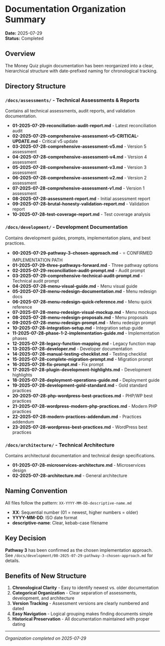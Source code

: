 # Documentation Organization Summary

**Date:** 2025-07-29  
**Status:** Completed

## Overview

The Money Quiz plugin documentation has been reorganized into a clear, hierarchical structure with date-prefixed naming for chronological tracking.

## Directory Structure

### `/docs/assessments/` - Technical Assessments & Reports
Contains all technical assessments, audit reports, and validation documentation.

- **01-2025-07-29-reconciliation-audit-report.md** - Latest reconciliation audit
- **02-2025-07-29-comprehensive-assessment-v5-CRITICAL-UPDATE.md** - Critical v5 update
- **03-2025-07-28-comprehensive-assessment-v5.md** - Version 5 assessment
- **04-2025-07-28-comprehensive-assessment-v4.md** - Version 4 assessment
- **05-2025-07-28-comprehensive-assessment-v3.md** - Version 3 assessment
- **06-2025-07-28-comprehensive-assessment-v2.md** - Version 2 assessment
- **07-2025-07-28-comprehensive-assessment-v1.md** - Version 1 assessment
- **08-2025-07-28-assessment-report.md** - Initial assessment report
- **09-2025-07-28-brutal-honesty-validation-report.md** - Validation report
- **10-2025-07-28-test-coverage-report.md** - Test coverage analysis

### `/docs/development/` - Development Documentation
Contains development guides, prompts, implementation plans, and best practices.

- **00-2025-07-29-pathway-3-chosen-approach.md** - ⭐ CONFIRMED IMPLEMENTATION PATH
- **01-2025-07-29-three-pathways-forward.md** - Three pathway options
- **02-2025-07-29-reconciliation-audit-prompt.md** - Audit prompt
- **03-2025-07-29-comprehensive-technical-audit-prompt.md** - Technical audit prompt
- **04-2025-07-28-menu-visual-guide.md** - Menu visual guide
- **05-2025-07-28-menu-redesign-documentation.md** - Menu redesign docs
- **06-2025-07-28-menu-redesign-quick-reference.md** - Menu quick reference
- **07-2025-07-28-menu-redesign-visual-mockup.md** - Menu mockups
- **08-2025-07-28-menu-redesign-proposals.md** - Menu proposals
- **09-2025-07-28-menu-redesign-prompt.md** - Menu redesign prompt
- **10-2025-07-28-integration-setup.md** - Integration setup guide
- **11-2025-07-28-phase-1-2-implementation-guide.md** - Implementation phases
- **12-2025-07-28-legacy-function-mapping.md** - Legacy function map
- **13-2025-07-28-developer.md** - Developer documentation
- **14-2025-07-28-manual-testing-checklist.md** - Testing checklist
- **15-2025-07-28-complete-migration-prompt.md** - Migration prompt
- **16-2025-07-28-fix-prompt.md** - Fix prompt
- **17-2025-07-28-plugin-development-highlights.md** - Development highlights
- **18-2025-07-28-deployment-operations-guide.md** - Deployment guide
- **19-2025-07-28-development-gold-standard.md** - Gold standard practices
- **20-2025-07-28-php-wordpress-best-practices.md** - PHP/WP best practices
- **21-2025-07-28-wordpress-modern-php-practices.md** - Modern PHP practices
- **22-2025-07-28-modern-practices-addendum.md** - Practices addendum
- **23-2025-07-28-wordpress-best-practices.md** - WordPress best practices

### `/docs/architecture/` - Technical Architecture
Contains architectural documentation and technical design specifications.

- **01-2025-07-28-microservices-architecture.md** - Microservices design
- **02-2025-07-28-architecture.md** - General architecture

## Naming Convention

All files follow the pattern: `XX-YYYY-MM-DD-descriptive-name.md`

- **XX**: Sequential number (01 = newest, higher numbers = older)
- **YYYY-MM-DD**: ISO date format
- **descriptive-name**: Clear, kebab-case filename

## Key Decision

**Pathway 3** has been confirmed as the chosen implementation approach. See `/docs/development/00-2025-07-29-pathway-3-chosen-approach.md` for details.

## Benefits of New Structure

1. **Chronological Clarity** - Easy to identify newest vs. older documentation
2. **Categorical Organization** - Clear separation of assessments, development, and architecture
3. **Version Tracking** - Assessment versions are clearly numbered and dated
4. **Easy Navigation** - Logical grouping makes finding documents simple
5. **Historical Preservation** - All documentation maintained with proper dating

---

*Organization completed on 2025-07-29*